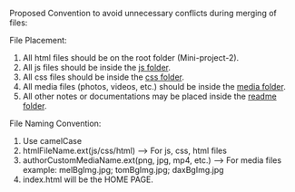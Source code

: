 Proposed Convention to avoid unnecessary conflicts during merging of files:

File Placement:
1. All html files should be on the root folder (Mini-project-2).
2. All js files should be inside the [js folder](/js/).
3. All css files should be inside the [css folder](/css/).
4. All media files (photos, videos, etc.) should be inside the [media folder](/media/).
5. All other notes or documentations may be placed inside the [readme folder](/README/).

File Naming Convention:
1. Use camelCase
2. htmlFileName.ext(js/css/html) --> For js, css, html files
3. authorCustomMediaName.ext(png, jpg, mp4, etc.) --> For media files
   example: melBgImg.jpg; tomBgImg.jpg; daxBgImg.jpg
4. index.html will be the HOME PAGE.
